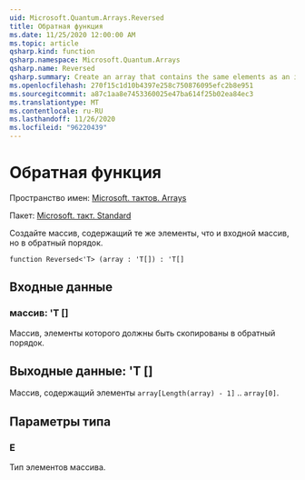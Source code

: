 ```yaml
---
uid: Microsoft.Quantum.Arrays.Reversed
title: Обратная функция
ms.date: 11/25/2020 12:00:00 AM
ms.topic: article
qsharp.kind: function
qsharp.namespace: Microsoft.Quantum.Arrays
qsharp.name: Reversed
qsharp.summary: Create an array that contains the same elements as an input array but in Reversed order.
ms.openlocfilehash: 270f15c1d10b4397e258c750876095efc2b8e951
ms.sourcegitcommit: a87c1aa8e7453360025e47ba614f25b02ea84ec3
ms.translationtype: MT
ms.contentlocale: ru-RU
ms.lasthandoff: 11/26/2020
ms.locfileid: "96220439"
---
```

# <a name="reversed-function"></a>Обратная функция

Пространство имен: [Microsoft. тактов. Arrays](xref:Microsoft.Quantum.Arrays)

Пакет: [Microsoft. такт. Standard](https://nuget.org/packages/Microsoft.Quantum.Standard)


Создайте массив, содержащий те же элементы, что и входной массив, но в обратный порядок.

```qsharp
function Reversed<'T> (array : 'T[]) : 'T[]
```


## <a name="input"></a>Входные данные

### <a name="array--t"></a>массив: 'T []

Массив, элементы которого должны быть скопированы в обратный порядок.



## <a name="output--t"></a>Выходные данные: 'T []

Массив, содержащий элементы `array[Length(array) - 1]` .. `array[0]`.

## <a name="type-parameters"></a>Параметры типа

### <a name="t"></a>Е

Тип элементов массива.
